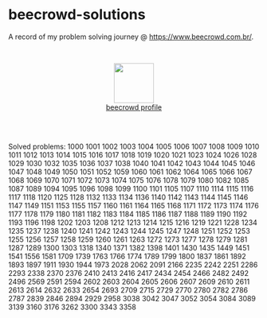 # beecrowd-solutions
A record of my problem solving journey @ https://www.beecrowd.com.br/.

</br>
<p align="center">
    <img src="https://www.gravatar.com/avatar/826331d4859c83873d59d844348d1be5?s=125&d=robohash&r=g" width="80px"></br>
    <a href="https://www.beecrowd.com.br/judge/pt/profile/565803">beecrowd profile</a>
</p>

</br>
</br>

Solved problems:
1000 1001 1002 1003 1004 1005 1006 1007 1008 1009 1010 1011 1012 1013 1014 1015 1016 1017 1018 1019 1020 1021 1023 1024 1026 1028 1029 1030 1032 1035 1036 1037 1038 1040 1041 1042 1043 1044 1045 1046 1047 1048 1049 1050 1051 1052 1059 1060 1061 1062 1064 1065 1066 1067 1068 1069 1070 1071 1072 1073 1074 1075 1076 1078 1079 1080 1082 1085 1087 1089 1094 1095 1096 1098 1099 1100 1101 1105 1107 1110 1114 1115 1116 1117 1118 1120 1125 1128 1132 1133 1134 1136 1140 1142 1143 1144 1145 1146 1147 1149 1151 1153 1155 1157 1160 1161 1164 1165 1168 1171 1172 1173 1174 1176 1177 1178 1179 1180 1181 1182 1183 1184 1185 1186 1187 1188 1189 1190 1192 1193 1196 1198 1202 1203 1208 1212 1213 1214 1215 1216 1219 1221 1228 1234 1235 1237 1238 1240 1241 1242 1243 1244 1245 1247 1248 1251 1252 1253 1255 1256 1257 1258 1259 1260 1261 1263 1272 1273 1277 1278 1279 1281 1287 1289 1300 1303 1318 1340 1371 1382 1398 1401 1430 1435 1449 1451 1541 1556 1581 1709 1739 1763 1766 1774 1789 1799 1800 1837 1861 1892 1893 1897 1911 1930 1944 1973 2028 2062 2091 2166 2235 2242 2251 2286 2293 2338 2370 2376 2410 2413 2416 2417 2434 2454 2466 2482 2492 2496 2569 2591 2594 2602 2603 2604 2605 2606 2607 2609 2610 2611 2613 2614 2632 2633 2654 2693 2709 2715 2729 2770 2780 2782 2786 2787 2839 2846 2894 2929 2958 3038 3042 3047 3052 3054 3084 3089 3139 3160 3176 3262 3300 3343 3358
